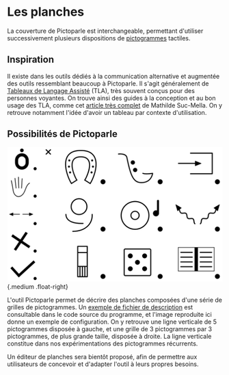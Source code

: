 # Les planches


La couverture de Pictoparle est interchangeable, permettant d'utiliser successivement plusieurs dispositions de [pictogrammes](pictogrammes.md) tactiles.

## Inspiration

Il existe dans les outils dédiés à la communication alternative et augmentée des outils ressemblant beaucoup à Pictoparle. Il s'agit généralement de [Tableaux de Langage Assisté](http://www.aplusieursvoix.com/?p=241) (TLA), très souvent conçus pour des personnes voyantes. On trouve ainsi des guides à la conception et au bon usage des TLA, comme cet [article très complet](http://www.caapables.fr/wp-content/uploads/2020/04/Les-TLA-ALD-Article-complet-Mathilde-SUC-MELLA.pdf) de Mathilde Suc-Mella. On y retrouve notamment l'idée d'avoir un tableau par contexte d'utilisation.


## Possibilités de Pictoparle

![Exemple de planche](img/planche.png){.medium .float-right}

L'outil Pictoparle permet de décrire des planches composées d'une série de grilles de pictogrammes. Un [exemple de fichier de description](https://github.com/jmtrivial/pictoparle/blob/master/app/src/main/res/xml/activites.xml) est consultable dans le code source du programme, et l'image reproduite ici donne un exemple de configuration. On y retrouve une ligne verticale de 5 pictogrammes disposée à gauche, et une grille de 3 pictogrammes par 3 pictogrammes, de plus grande taille, disposée à droite. La ligne verticale constitue dans nos expérimentations des pictogrammes récurrents.

Un éditeur de planches sera bientôt proposé, afin de permettre aux utilisateurs de concevoir et d'adapter l'outil à leurs propres besoins.

